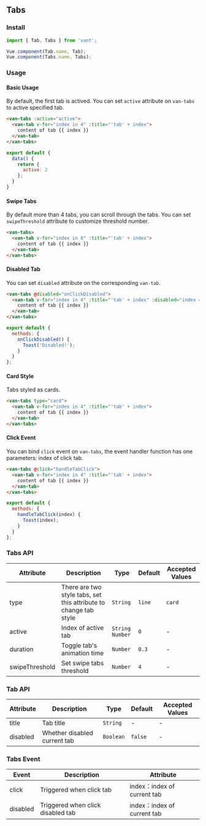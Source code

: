 ## Tabs

### Install
``` javascript
import { Tab, Tabs } from 'vant';

Vue.component(Tab.name, Tab);
Vue.component(Tabs.name, Tabs);
```

### Usage

#### Basic Usage

By default, the first tab is actived. You can set `active` attribute on `van-tabs` to active specified tab.

```html
<van-tabs :active="active">
  <van-tab v-for="index in 4" :title="'tab' + index">
    content of tab {{ index }}
  </van-tab>
</van-tabs>
```

```js
export default {
  data() {
    return {
      active: 2
    };
  }
}
```

#### Swipe Tabs

By default more than 4 tabs, you can scroll through the tabs. You can set `swipeThreshold` attribute to customize threshold number.

```html
<van-tabs>
  <van-tab v-for="index in 8" :title="'tab' + index">
    content of tab {{ index }}
  </van-tab>
</van-tabs>
```

#### Disabled Tab

You can set `disabled` attribute on the corresponding `van-tab`. 

```html
<van-tabs @disabled="onClickDisabled">
  <van-tab v-for="index in 4" :title="'tab' + index" :disabled="index === 2">
    content of tab {{ index }}
  </van-tab>
</van-tabs>
```

```javascript
export default {
  methods: {
    onClickDisabled() {
      Toast('Disabled!');
    }
  }
};
```

#### Card Style

Tabs styled as cards.

```html
<van-tabs type="card">
  <van-tab v-for="index in 4" :title="'tab' + index">
    content of tab {{ index }}
  </van-tab>
</van-tabs>
```

#### Click Event

You can bind `click` event on `van-tabs`, the event handler function has one parameters: index of click tab.

```html
<van-tabs @click="handleTabClick">
  <van-tab v-for="index in 4" :title="'tab' + index">
    content of tab {{ index }}
  </van-tab>
</van-tabs>
```

```javascript
export default {
  methods: {
    handleTabClick(index) {
      Toast(index);
    }
  }
};
```

### Tabs API

| Attribute | Description | Type | Default | Accepted Values |
|-----------|-----------|-----------|-------------|-------------|
| type | There are two style tabs, set this attribute to change tab style | `String` | `line` | `card` |
| active | Index of active tab | `String` `Number` | `0` | - |
| duration | Toggle tab's animation time | `Number` | `0.3` | - | - |
| swipeThreshold | Set swipe tabs threshold | `Number` | `4` | - | - |

### Tab API

| Attribute | Description | Type | Default | Accepted Values |
|-----------|-----------|-----------|-------------|-------------|
| title | Tab title | `String` | - | - |
| disabled | Whether disabled current tab | `Boolean` | `false` | - |

### Tabs Event

| Event | Description | Attribute |
|-----------|-----------|-----------|
| click | Triggered when click tab | index：index of current tab |
| disabled | Triggered when click disabled tab | index：index of current tab |

